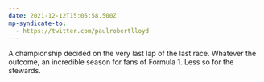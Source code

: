 ```yaml
---
date: 2021-12-12T15:05:58.500Z
mp-syndicate-to:
  - https://twitter.com/paulrobertlloyd
---
```

A championship decided on the very last lap of the last race. Whatever the outcome, an incredible season for fans of Formula 1. Less so for the stewards.
